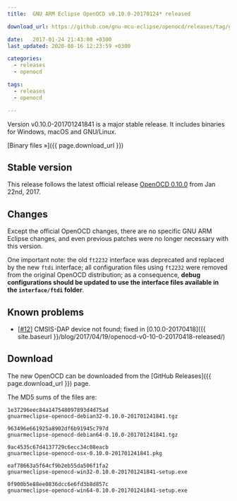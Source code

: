 ```yaml
---
title:  GNU ARM Eclipse OpenOCD v0.10.0-20170124* released

download_url: https://github.com/gnu-mcu-eclipse/openocd/releases/tag/gae-0.10.0-20170124

date:   2017-01-24 21:43:00 +0300
last_updated: 2020-08-16 12:23:59 +0300

categories:
  - releases
  - openocd

tags:
  - releases
  - openocd

---
```


Version v0.10.0-201701241841 is a major stable release. It includes binaries for Windows, macOS and GNU/Linux.

[Binary files »]({{ page.download_url }})

## Stable version

This release follows the latest official release [OpenOCD 0.10.0](http://openocd.org/2017/01/openocd-0-10-0-release-is-out/) from Jan 22nd, 2017.

## Changes

Except the official OpenOCD changes, there are no specific GNU ARM Eclipse changes, and even previous patches were no longer necessary with this version.

One important note: the old `ft2232` interface was deprecated and replaced by the new `ftdi` interface; all configuration files using `ft2232` were removed from the original OpenOCD distribution; as a consequence, **debug configurations should be updated to use the interface files available in the `interface/ftdi` folder**.

## Known problems

* [[#12](https://github.com/gnu-mcu-eclipse/openocd/issues/12)] CMSIS-DAP device not found; fixed in [0.10.0-20170418]({{ site.baseurl }}/blog/2017/04/19/openocd-v0-10-0-20170418-released/)

## Download

The new OpenOCD can be downloaded from the [GitHub Releases]({{ page.download_url }}) page.

The MD5 sums of the files are:

```console
1e37296eec84a147548097893d4d75ad  
gnuarmeclipse-openocd-debian32-0.10.0-201701241841.tgz

963496e661925a8902df6b91945c797d  
gnuarmeclipse-openocd-debian64-0.10.0-201701241841.tgz

9ac4535c67d4137729c6ecc34c08eacb 
gnuarmeclipse-openocd-osx-0.10.0-201701241841.pkg

eaf78663a5f64cf9b2eb55da506f1fa2  
gnuarmeclipse-openocd-win32-0.10.0-201701241841-setup.exe

0f900b5e88ee0836dcc6e6fd3b8d857c  
gnuarmeclipse-openocd-win64-0.10.0-201701241841-setup.exe
```
